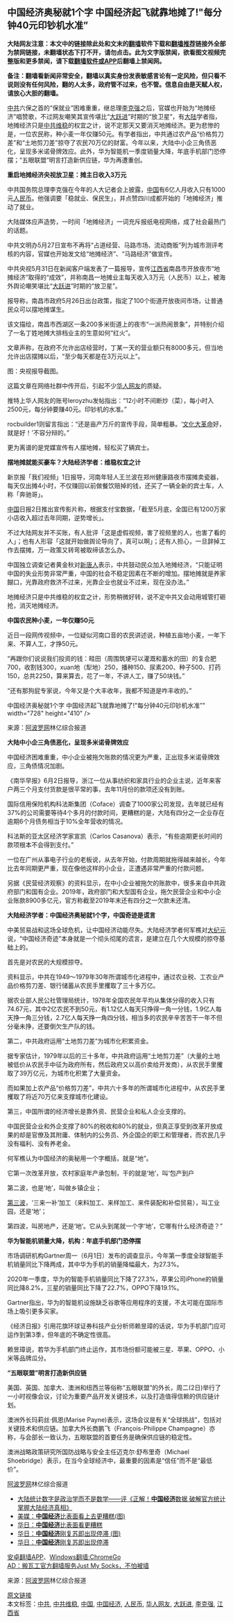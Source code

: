  <h2>中国经济奥秘就1个字 中国经济起飞就靠地摊了!"每分钟40元印钞机水准”</h2> <p class="notice"><b>大陆网友注意：本文中的链接除此处和文末的<a href="https://github.com/bannedbook/fanqiang" >翻墙</a>软件下载和<a href="https://github.com/killgcd/justmysocks/blob/master/README.md">翻墙推荐</a>链接外全部为禁网链接，未翻墙状态下打不开，请勿点击。此为文字版禁闻，欲看图文视频完整版和更多禁闻，请下载<a href="https://github.com/bannedbook/fanqiang">翻墙软件或APP</a>后翻墙上禁闻网。</p><p>备注：翻墙看新闻非常安全，翻墙以真实身份发表敏感言论有一定风险，但只看不说则没有任何风险，翻的人太多，政府管不过来，也不管。信息自由是天赋人权，请放心大胆的翻墙。</b></p>  <div class="entry"> <p><a href="https://www.bannedbook.org/bnews/tag/%e4%b8%ad%e5%85%b1/" class="st_tag internal_tag" rel="tag" title="标签 中共 下的日志">中共</a>六保之首的&ldquo;保就业&rdquo;困难重重，继总理<a href="https://www.bannedbook.org/bnews/tag/%e6%9d%8e%e5%85%8b%e5%bc%ba/" class="st_tag internal_tag" rel="tag" title="标签 李克强 下的日志">李克强</a>之后，官媒也开始为&ldquo;地摊经济&rdquo;唱赞歌，不过网友嘲笑其宣传堪比&ldquo;<span class='wp_keywordlink'><a href="https://www.bannedbook.org/forum2/topic242.html" title="大跃进亲历记" target="_blank">大跃进</a></span>&rdquo;时期的&ldquo;放卫星&rdquo;，有<span class='wp_keywordlink_affiliate'><a href="https://www.bannedbook.org/" title="大陆" target="_blank">大陆</a></span>学者指，地摊经济只是<a href="https://www.bannedbook.org/bnews/tag/%e4%b8%ad%e5%85%b1%e7%bb%b4%e7%a8%b3/" class="st_tag internal_tag" rel="tag" title="标签 中共维稳 下的日志">中共维稳</a>的权宜之计，说不定那天又要消灭地摊经济。更为悲惨的是，一位农民称，种小麦一年仅赚50元。有学者指出，中共通过农产品&ldquo;价格剪刀差&rdquo;和&ldquo;土地剪刀差&rdquo;掠夺了农民70万亿的财富。今年以来，大陆中小企三角债恶化，呈现多米诺骨牌效应。此外，华为智能机一季度销量大降，年底手机部门恐停摆；&ldquo;五眼联盟&rdquo;明言打造新供应链，华为再遭重创。</p> <p><strong>重启地摊经济央视放卫星：摊主日收入3万元</strong></p> <p>中共国务院总理李克强在今年的人大记者会上披露，<span class='wp_keywordlink_affiliate'><a href="https://www.bannedbook.org/" title="中国" target="_blank">中国</a></span>有6亿人月收入只有1000元<a href="https://www.bannedbook.org/bnews/tag/%e4%ba%ba%e6%b0%91%e5%b8%81/" class="st_tag internal_tag" rel="tag" title="标签 人民币 下的日志">人民币</a>。他强调要「稳就业、保民生」，并点赞四川成都开始的「地摊经济」推动了就业。</p> <p>大陆媒体应声造势，一时间「地摊经济」一词充斥报纸电视网络，成了社会最热门的话题。</p> <p>中共文明办5月27日宣布不再将&ldquo;占道经营、马路市场、流动商贩&rdquo;列为城市测评考核的内容，官媒也开始发文给&ldquo;地摊经济&rdquo;、&ldquo;马路经济&rdquo;做宣传。</p> <p>中共央视5月31日在新闻客户端发表了一篇报导，宣传<a href="https://www.bannedbook.org/bnews/tag/%E6%B1%9F%E8%A5%BF%E7%9C%81/" class="st_tag internal_tag" rel="tag" title="标签 江西省 下的日志">江西省</a>南昌市开放夜市&ldquo;地摊经济&rdquo;取得的&ldquo;成效&rdquo;，并称南昌一地摊业主每天收入3万元（人民币）以上，被海外舆论嘲笑堪比&ldquo;<a href="https://www.bannedbook.org/bnews/tag/%e5%a4%a7%e8%b7%83%e8%bf%9b/" class="st_tag internal_tag" rel="tag" title="标签 大跃进 下的日志">大跃进</a>&rdquo;时期的&ldquo;放卫星&rdquo;。</p> <p>报导称，南昌市政府5月26日出台政策，指定了100个街道开放夜间市场，让普通民众可以摆地摊谋生。</p> <p>该文描绘，南昌市西湖区一条200多米街道上的夜市&ldquo;一派热闹景象&rdquo;，并特别介绍了一名丁姓地摊大排档业主的生意如何&ldquo;红火&rdquo;。</p> <p>文章声称，在政府不允许出店经营时，丁某一天的营业额只有8000多元，但当地允许出店摆摊以后，&ldquo;至少每天都是在3万元以上&rdquo;。</p> <p>图：央视报导截图。</p> <p>这篇文章在网络社群中传开后，引起不少<a href="https://www.bannedbook.org/bnews/tag/%e5%8d%8e%e4%ba%ba%e7%bd%91%e5%8f%8b/" class="st_tag internal_tag" rel="tag" title="标签 华人网友 下的日志">华人网友</a>的质疑。</p> <p>推特上华人网友的账号leroyzhu发帖指出：&ldquo;12小时不间断炒（菜），每小时入2500元，每分钟要赚40元。印钞机的水准。&rdquo;</p> <p>rocbuilder1则留言指出：&ldquo;还是亩产万斤的宣传手段，简单粗暴。&lsquo;<span class='wp_keywordlink'><a href="https://www.bannedbook.org/forum2/topic973.html" title="《文化大革命：历史真相和集体记忆》" target="_blank">文化大革命</a></span>好，就是好！&rsquo;不容分辩的。&rdquo;</p> <p>更为离谱的是党媒宣传有人摆地摊，轻松买了辆宾士。</p> <p><strong>摆地摊就能买豪车？大陆经济学者：维稳权宜之计</strong></p>  <p>新京报「我们视频」1日报导，河南年轻人王兰波在郑州健康路夜市摆摊卖瓷器，每天仅出摊4小时，不仅赚回以前做餐饮赔掉的钱，还买了一辆全新的宾士车，人称「奔驰哥」。</p> <p><a href="https://www.bannedbook.org/bnews/tag/%E4%B8%AD%E5%9B%BD/" class="st_tag internal_tag" rel="tag" title="标签 中国 下的日志">中国</a>日报2日推出宣传影片称，根据支付宝数据，「截至5月底，全国已有1200万家小店收入超过去年同期，逆势增长」。</p> <p>不过大陆网友并不买账，有人批评「这是虚假视频，害了视频里的人，也害了看的人」；也有人形容「这就开始做舆论导向了，真可以啊」；还有人担心，一旦辞掉工作去摆摊，万一政策又转弯被取缔该怎么办。</p> <p>中国独立调查记者黄金秋对<span class='wp_keywordlink_affiliate'><a href="https://www.ntdtv.com/" title="新唐人" target="_blank">新唐人</a></span>表示，中共鼓动民众加入地摊经济，&ldquo;只能证明中国的失业形势非常严重，中国的社会不稳定因素在不断的增加。摆地摊就是养家餬口，光靠政府救济不过来，光靠企业也就业不过来，现在没办法。&rdquo;</p> <p>地摊经济只是中共维稳的权宜之计，形势稍微好转，说不定中共又会动用城管打砸抢，消灭地摊经济。</p> <p><strong>中国农民种小麦，一年仅赚50元</strong></p> <p>近日一段网传视频中，一位疑似河南口音的农民讲述说，种植五亩地小麦，一年下来、不算人工，才挣50元。</p> <p>&ldquo;再跟你们说说我们投资的钱：畦田（周围筑埂可以灌溉和蓄水的田）的复合肥700，收割钱300，xuan地（犁地）250，播种150、尿素200、种子500、打药150，总共2250，算来算去，花了一年，不讲人工，赚了50块钱。&rdquo;</p> <p>&ldquo;还有那狗屁专家说，今年又是个大丰收年，我都不知道是咋丰收的。&rdquo;</p> <p>中国经济</a>奥秘就1个字 中国经济起飞就靠地摊了!"每分钟40元印钞机水准”" width="728" height="410" /></p> <p></p> <p><p> 来源：<a href="https://www.aboluowang.com/2020/0603/1459786.html" target="_blank">阿波罗网</a>林亿综合报道 </p> <p><strong>大陆中小企三角债恶化，呈现多米诺骨牌效应</strong></p> <p>中国经济困难重重，中小企业被拖欠账款的情况更为严重，正出现多米诺骨牌效应，三角债情况加剧。</p> <p>《南华早报》6月2日报导，浙江一位从事纺织和家具行业的企业主说，近年来客户两三个月支付货款是很平常的事，去年11月份的款项还没有到账。</p>  <p>国际信用保险机构科法斯集团（Coface）调查了1000家公司发现，去年就已经有37%的公司需要等待4个多月的付款时间，更糟糕的是，大陆有四分之一企业存在逾期6个月债务相当于10%全年营收的情况。</p> <p>科法斯的亚太区经济学家宣凯（Carlos Casanova）表示，&ldquo;有些逾期更长时间的款项根本不会得到支付。&rdquo;</p> <p>一位在广州从事电子行业的老板说，从去年开始，付款周期就拖得越来越长，今年比去年同期更严重，现在像他这样的小企业，正遭遇非常严重的付款问题。</p> <p>另据《民营经济观察》的资料显示，在中小企业被拖欠的账款中，很多来自中共政府部门和国有企业。2019年，政府部门和大型国有企业，拖欠民营企业和中小企业账款8900多亿元，官方称截至2019年末还有四分之一欠款未还清。</p> <p><strong>大陆经济学者：中国经济奥秘就1个字，中国奇迹是谎言</strong></p> <p>中美贸易战和这场全球危机，让中国经济动能尽失。大陆经济学者何军樵对<span class='wp_keywordlink_affiliate'><a href="http://www.epochtimes.com/" title="大纪元" target="_blank">大纪元</a></span>说，&ldquo;中国经济奇迹&rdquo;本身就是一个彻头彻尾的谎言，是建立在几个大规模的掠夺基础上的。</p> <p>首先是对农民的大规模掠夺。</p> <p>资料显示，中共在1949～1979年30年所谓城市化进程中，通过农业税、工农业产品价格剪刀差、银行储蓄从农民手里攫取了三十多万亿。</p> <p>据农业部人民公社管理局统计，1978年全国农民年平均从集体分得的收入只有74.67元，其中2亿农民不到50元，有1.12亿人每天只挣得一角一分钱，1.9亿人每天挣一角三分钱，2.7亿人每天挣一角四分钱，相当多的农民辛辛苦苦干一年不但分毫未挣，还要倒欠生产队的钱。</p> <p>第二，中共政府运用&ldquo;土地剪刀差&rdquo;为城市化积累资金。</p> <p>据专家估计，1979年以后的三十多年，中共政府运用&ldquo;土地剪刀差&rdquo;（大量的土地被低价从农民手中征为政府所有，然后政府又以高价卖给开发商），从农民手里攫取了39万亿元，为城市化积累了大量资金。</p> <p>而如果加上农产品&ldquo;价格剪刀差&rdquo;，中共六十多年的所谓城市化进程中，从农民手里攫取了将近70万亿来支撑城市化建设。</p> <p>第三，中国所谓的经济增长是靠外资、民营企业和私人企业支撑的。</p> <p>中国民营企业和外企支撑了80%的税收和80%的就业，但真正享受到改革开放成果的却是官僚及其附庸、体制内的公务员、外企国企的职工和管理者，而农民几乎没有福利、没有养老金。</p> <p>何军樵认为中国经济的奥秘用一个字概括，就是&ldquo;地&rdquo;。</p>  <p>它第一次改革开放，农村家庭年产承包制，干的就是&lsquo;地&rsquo;，叫&lsquo;包产到户</p> <p>第二波，也是&lsquo;地&rsquo;，叫做乡镇企业；</p> <p><span class='wp_keywordlink'><a href="https://www.bannedbook.org/forum2/topic1075.html" title="第三波——20世纪后期民主化浪潮" target="_blank">第三波</a></span>，&lsquo;三来一补&rsquo;加工（来料加工、来样加工、来件装配和补偿贸易），叫工业园，还是&lsquo;地&rsquo;；</p> <p>第四波，叫房地产，还是&lsquo;地&rsquo;。它从头到尾就一个字&lsquo;地&rsquo;，它哪有什么经济奇迹？&rdquo;</p> <p><strong>华为智能机销量大降，机构：年底手机部门恐停摆</strong></p> <p>市场调研机构Gartner周一（6月1日）发布的调查显示，今年第一季度全球智能手机销量同比下降两成，其中华为手机的销量降幅最大，为27.3%。</p> <p>2020年一季度，华为的智能手机销量同比下降了27.3%，苹果公司iPhone的销量同比降8.2%，三星的销量同比下降了22.7%，OPPO下降19.1%。</p> <p>Gartner指出，华为的智能机设施缺乏谷歌等应用程序的支援，不太可能在国际市场上吸引更多买家。</p> <p>《经济日报》引用花旗环球证券科技产业分析师赖昱璋的话说，华为手机部门应可运作到第3季，但年底的不确定性很高。</p> <p>赖昱璋说，若华为手机部门终止运作，其市场份额可能被三星、苹果、OPPO、小米等品牌瓜分。</p> <p><strong>&ldquo;五眼联盟&rdquo;明言打造新供应链</strong></p> <p>美国、英国、加拿大、澳洲和纽西兰等俗称&ldquo;五眼联盟&rdquo;的外长，周二(2日)举行了一小时视像会议，讨论为重要产品开发关键技术，以及打造值得信赖的供应链计划。</p> <p>澳洲外长玛莉丝&middot;佩恩(Marise Payne)表示，这场会议是有关&ldquo;全球挑战&rdquo;，包括对关键技术和供应链。加拿大外长商鹏飞（Fran&ccedil;ois-Philippe Champagne）亦称，与会部长一致认为，五眼联盟的首要任务是确保供应链的稳定性。</p> <p>澳洲战略政策研究所国防战略与安全主任迈克尔&middot;舒布里奇（Michael Shoebridge）表示，在当今全球经济中，最重要的因素是&ldquo;信任&rdquo;而不是&ldquo;最低价&rdquo;。</p> <p><span class='wp_keywordlink_affiliate'><a href="https://www.aboluowang.com/" title="阿波罗网" target="_blank">阿波罗网</a></span>林亿综合报道</p>  <ul class='op-related-articles' title='相关阅读'> <li><a href='https://www.bannedbook.org/bnews/baitai/20200603/1338883.html' target='_blank'>大陆统计数字是政治学而不是数学&#8212;&#8212;评&#12298;正解&#65281;<b>中国经济</b>数据 破解官方统计 掌握大陆经济真相&#12299;</a></li> <li><a href='https://www.bannedbook.org/bnews/finance/20200603/1338861.html' target='_blank'>美媒：<b>中国经济</b>比表面看上去更糟糕(图)</a></li> <li><a href='https://www.bannedbook.org/bnews/comments/20200603/1338660.html' target='_blank'>华日：<b>中国经济</b>比表面看更糟糕</a></li> <li><a href='https://www.bannedbook.org/bnews/finance/20200602/1338249.html' target='_blank'>华日：<b>中国经济</b>刚复苏即出现停滞 (图)</a></li> <li><a href='https://www.bannedbook.org/bnews/comments/20200602/1338137.html' target='_blank'>华日：<b>中国经济</b>刚复苏即出现停滞</a></li> </ul> <div class="texttj"> <a href="https://github.com/bannedbook/fanqiang/wiki/%E7%A6%81%E9%97%BB%E7%BD%91%E5%AE%89%E5%8D%93%E7%BF%BB%E5%A2%99%E6%96%B0%E9%97%BBAPP" target="_blank">安卓翻墙APP</a>、<a href="https://github.com/bannedbook/fanqiang/wiki/Chrome%E4%B8%80%E9%94%AE%E7%BF%BB%E5%A2%99%E5%8C%85" target="_blank">Windows翻墙:ChromeGo</a><br/> <a href="https://github.com/killgcd/justmysocks/blob/master/README.md" target="_blank">AD：搬瓦工官方翻墙服务Just My Socks，不怕被墙</a> </div><p> 来源：<a href="https://www.aboluowang.com/2020/0603/1459786.html" target="_blank">阿波罗网</a>林亿综合报道 </p><a name='sharetosocial'></a>         <div><a href='https://www.bannedbook.org/bnews/topimagenews/20200603/1338977.html'>原文链接</a></div>  </div><!--END ENTRY--> <div class="postfooter"> <div>本文标签：<a href="https://www.bannedbook.org/bnews/tag/%e4%b8%ad%e5%85%b1/" rel="tag">中共</a>, <a href="https://www.bannedbook.org/bnews/tag/%e4%b8%ad%e5%85%b1%e7%bb%b4%e7%a8%b3/" rel="tag">中共维稳</a>, <a href="https://www.bannedbook.org/bnews/tag/%E4%B8%AD%E5%9B%BD/" rel="tag">中国</a>, <a href="https://www.bannedbook.org/bnews/tag/%e4%b8%ad%e5%9b%bd%e7%bb%8f%e6%b5%8e/" rel="tag">中国经济</a>, <a href="https://www.bannedbook.org/bnews/tag/%e4%ba%ba%e6%b0%91%e5%b8%81/" rel="tag">人民币</a>, <a href="https://www.bannedbook.org/bnews/tag/%e5%8d%8e%e4%ba%ba%e7%bd%91%e5%8f%8b/" rel="tag">华人网友</a>, <a href="https://www.bannedbook.org/bnews/tag/%e5%a4%a7%e8%b7%83%e8%bf%9b/" rel="tag">大跃进</a>, <a href="https://www.bannedbook.org/bnews/tag/%e6%9d%8e%e5%85%8b%e5%bc%ba/" rel="tag">李克强</a>, <a href="https://www.bannedbook.org/bnews/tag/%E6%B1%9F%E8%A5%BF%E7%9C%81/" rel="tag">江西省</a></div>  </div><!--END POSTFOOTER--> 